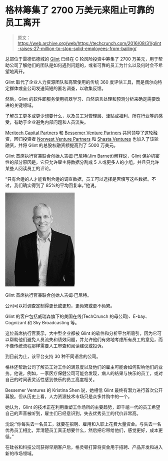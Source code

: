 # 格林筹集了 2700 万美元来阻止可靠的员工离开 

> 原文：<https://web.archive.org/web/https://techcrunch.com/2016/08/31/glint-raises-27-million-to-stop-solid-employees-from-bailing/>

总部位于雷德伍德城的 [Glint](https://web.archive.org/web/20221205155418/http://www.glintinc.com/company/) 已经在 C 轮风险投资中筹集了 2700 万美元，用于帮助公司了解他们的团队是如何遇到问题的，或者可靠的员工为什么以及何时会不希望地离开。

Glint 取代了企业人力资源团队和高管使用的传统 360 度评估工具，而是偶尔向特定群体或全公司发送简短的匿名调查，以收集反馈。

然后，Glint 的软件即服务使用机器学习、自然语言处理和预测分析来确定需要改进的关键领域。

了解员工更多或更少想要什么，以及员工对管理层、津贴或福利、所在行业等的感受，有助于企业避免内部问题和人员流失。

[Meritech Capital Partners](https://web.archive.org/web/20221205155418/http://www.meritechcapital.com/) 和 [Bessemer Venture Partners](https://web.archive.org/web/20221205155418/http://bvp.com/) 共同领导了这轮融资，回归投资者 [Norwest Venture Partners](https://web.archive.org/web/20221205155418/http://www.nvp.com/) 和 [Shasta Ventures](https://web.archive.org/web/20221205155418/http://www.shastaventures.com/) 也加入了该轮融资，并将 Glint 的总股权融资额提高到了 5000 万美元。

Glint 首席执行官兼联合创始人吉姆·巴尼特(Jim Barnett)解释说，Glint 保护机密性的部分原因是，它只允许雇主将数据分割成 5 人或更多人的小组，并且只允许某些人阅读员工的评论。

“只有合适的人才能看到合适的调查数据，员工可以选择是否填写这些数据。不过，我们确实得到了 85%的平均回复率，”他说。

![Glint Inc. CEO and cofounder Jim Barnett.](img/2d1be7057c6708ca650bca8c4c3dfa80.png)

Glint 首席执行官兼联合创始人吉姆·巴尼特。

公司可以将调查定制得更长或更短，更频繁或更不频繁。

Glint 的客户包括威瑞森旗下的美国在线(TechCrunch 的母公司)、E-bay、Cognizant 和 Sky Broadcasting 等。

这位首席执行官表示，大中型企业都被 Glint 的软件和分析平台所吸引，因为它可以帮助他们避免人员流失和绩效问题，并允许他们有效地考虑所有员工的意见，而不像传统流程那样需要人工审查和阅读建议或投诉。

到目前为止，该平台支持 30 种不同语言的公司。

格林还帮助公司了解员工对工作的满意度以及他们的雇主可能会如何影响他们的业务。他说，例如，一家医疗保健公司可能会发现，病人的结果与快乐的员工，或对自己的时间表灵活性感到快乐的员工高度相关。

Bessemer Ventures 的 Kristina Shen 说，她相信 Glint 最终有潜力进行首次公开募股。但从历史上看，人力资源技术市场只是众多并购中的一个。

她认为，Glint 的技术正在利用重塑工作场所的主要趋势，即千禧一代的员工希望自己的声音被听到，雇主们已经意识到，失去优秀员工的代价非常高。

沈说:“你每失去一名员工，就要在招聘、雇用和入职上花费大量资金。与失去一名优秀员工相比，弄清楚员工真正想要什么，然后把它带给他们，感觉更好，成本更低。”

在硅谷和科技公司获得早期客户后，格灵顿打算将资金用于招聘、产品开发和进入新的市场领域。